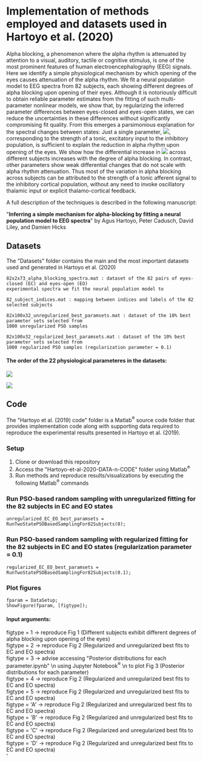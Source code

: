 # Implementation of methods employed and datasets used in Hartoyo et al. (2020)
Alpha blocking, a phenomenon where the alpha rhythm is attenuated by attention to a visual, auditory, tactile or cognitive stimulus, is one of the most prominent features of human electroencephalography (EEG) signals. Here we identify a simple physiological mechanism by which opening of the eyes causes attenuation of the alpha rhythm. We fit a neural population model to EEG spectra from 82 subjects, each showing different degrees of alpha blocking upon opening of their eyes.  Although it is notoriously difficult to obtain reliable parameter estimates from the fitting of such multi-parameter nonlinear models, we show that, by regularizing the inferred parameter differences between eyes-closed and eyes-open states, we can reduce the uncertainties in these differences without significantly compromising fit quality. From this emerges a parsimonious explanation for the spectral changes between states: Just a single parameter, <img src="http://latex.codecogs.com/gif.latex?$p_{ei}$" border="0" />, corresponding to the strength of a tonic, excitatory input to the inhibitory population, is sufficient to explain the reduction in alpha rhythm upon opening of the eyes. We show how the differential increase in <img src="http://latex.codecogs.com/gif.latex?$p_{ei}$" border="0" /> across different subjects increases with the degree of alpha blocking. In contrast, other parameters show weak differential changes that do not scale with alpha rhythm attenuation. Thus most of the variation in alpha blocking across subjects can be attributed to the strength of a tonic afferent signal to the inhibitory cortical population, without any need to invoke oscillatory thalamic input or explicit thalamo-cortical feedback. 

A full description of the techniques is described in the following manuscript:

"<b>Inferring a simple mechanism for alpha-blocking by fitting a neural population model to EEG spectra</b>" by Agus Hartoyo, Peter Cadusch, David Liley, and Damien Hicks 

## Datasets

The "Datasets" folder contains the main and the most important datasets used and generated in Hartoyo et al. (2020)

```
82x2x73_alpha_blocking_spectra.mat : dataset of the 82 pairs of eyes-closed (EC) and eyes-open (EO) 
experimental spectra we fit the neural population model to
```

```
82_subject_indices.mat : mapping between indices and labels of the 82 selected subjects
```

```
82x100x32_unregularized_best_paramsets.mat : dataset of the 10% best parameter sets selected from 
1000 unregularized PSO samples 
```

```
82x100x32_regularized_best_paramsets.mat : dataset of the 10% best parameter sets selected from 
1000 regularized PSO samples (regularization parameter = 0.1) 
```

#### The order of the 22 physiological parameteres in the datasets: <br>
<p><img src="http://latex.codecogs.com/gif.latex?$\tau _{e}(EC), \tau _{i}(EC), \gamma _{e}(EC), \gamma _{i}(EC), \Gamma _{e}(EC), \Gamma _{i}(EC), N_{ee}^{\beta }, N_{ei}^{\beta }, N_{ie}^{\beta }, N_{ii}^{\beta }, p_{ee}(EC), p_{ei}(EO), h_{e}^{rest}, h_{i}^{rest}, h_{e}^{eq}, h_{i}^{eq}$" border="0" /></p>
<p><img src="http://latex.codecogs.com/gif.latex?$S_{e}^{\max }, S_{i}^{\max }, \bar{\mu _{e}}, \bar{\mu _{i}}, {\sigma }_{e}, {\sigma }_{i}, \eta(EC), \tau _{e}(EO), \tau _{i}(EO), \gamma _{e}(EO), \gamma _{i}(EO), \Gamma _{e}(EO), \Gamma _{i}(EO), p_{ee}(EO), p_{ei}(EO), \eta(EO)$" border="0" /></p>



## Code

The "Hartoyo et al. (2019) code" folder is a Matlab<sup>&reg;</sup> source code folder that provides implementation code along with supporting data required to reproduce the experimental results presented in Hartoyo et al. (2019).

### Setup
1.	Clone or download this repository 
2.	Access the "Hartoyo-et-al-2020-DATA-n-CODE" folder using Matlab<sup>&reg;</sup>
3. Run methods and reproduce results/visualizations by executing the following Matlab<sup>&reg;</sup> commands

### Run PSO-based random sampling with unregularized fitting for the 82 subjects in EC and EO states
```
unregularized_EC_EO_best_paramsets = RunTwoStatePSOBasedSamplingFor82Subjects(0);
```

### Run PSO-based random sampling with regularized fitting for the 82 subjects in EC and EO states (regularization parameter = 0.1)
```
regularized_EC_EO_best_paramsets = RunTwoStatePSOBasedSamplingFor82Subjects(0.1);
```

### Plot figures
```
fparam = DataSetup;
ShowFigure(fparam, [figtype]);
``` 

#### Input arguments:
   figtype = 1 -> reproduce Fig 1 (Different subjects exhibit different degrees of alpha blocking upon opening of the eyes) <br>
   figtype = 2 -> reproduce Fig 2 (Regularized and unregularized best fits to EC and EO spectra) <br>
   figtype = 3 -> advise accessing "Posterior distributions for each parameter.ipynb" \n using Jupyter Notebook<sup>&reg;</sup> \n to plot Fig 3 (Posterior distributions for each parameter) <br>
   figtype = 4 -> reproduce Fig 2 (Regularized and unregularized best fits to EC and EO spectra) <br>
   figtype = 5 -> reproduce Fig 2 (Regularized and unregularized best fits to EC and EO spectra) <br>
   figtype = 'A' -> reproduce Fig 2 (Regularized and unregularized best fits to EC and EO spectra) <br>
   figtype = 'B' -> reproduce Fig 2 (Regularized and unregularized best fits to EC and EO spectra) <br>
   figtype = 'C' -> reproduce Fig 2 (Regularized and unregularized best fits to EC and EO spectra) <br>
   figtype = 'D' -> reproduce Fig 2 (Regularized and unregularized best fits to EC and EO spectra) <br>'
   





